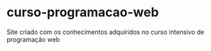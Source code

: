 # curso-programacao-web
 Site criado com os conhecimentos adquiridos no curso intensivo de programação web
